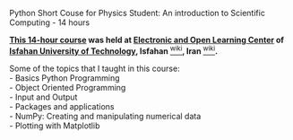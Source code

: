 Python Short Couse for Physics Student: An introduction to Scientific Computing - 14 hours
<p><strong><a href="http://mojtabakhodadadi.physics.iut.ac.ir/content/python-short-couse-physics-student-introduction-scientific-computing-14-hours">This 14-hour course</a> was held at <a href="http://eeoec.iut.ac.ir/">Electronic and Open Learning Center</a> of <a href="http://iut.ac.ir/">Isfahan University of Technology</a>, Isfahan </strong><a href="http://en.wikipedia.org/wiki/Isfahan"><sup>wiki</sup></a><strong>, Iran </strong><a href="http://en.wikipedia.org/wiki/Iran"><sup>wiki</sup></a><strong>.</strong></p>
<p class="rteindent1"><span class="hps">Some of the</span> <span class="hps">topics that</span> <span class="hps">I</span> taught <span class="hps">in</span> this <span class="hps">course: </span><br />
- Basics Python Programming<br />
- Object Oriented Programming<br />
- Input and Output<br />
- Packages and applications<br />
- NumPy: Creating and manipulating numerical data<br />
- Plotting with Matplotlib</p>
